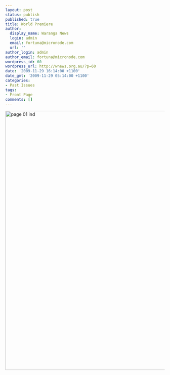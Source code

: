 ```yaml
---
layout: post
status: publish
published: true
title: World Premiere
author:
  display_name: Waranga News
  login: admin
  email: fortuna@micronode.com
  url: ''
author_login: admin
author_email: fortuna@micronode.com
wordpress_id: 60
wordpress_url: http://wnews.org.au/?p=60
date: '2009-11-29 16:14:00 +1100'
date_gmt: '2009-11-29 05:14:00 +1100'
categories:
- Past Issues
tags:
- Front Page
comments: []
---
```

<p><a href="http://wnews.org.au/wp-content/uploads/2009/11/page-01-ind.jpg"><img class="alignnone size-large wp-image-61" style="border: 0pt none;" title="page 01 ind" src="http://wnews.org.au/wp-content/uploads/2009/11/page-01-ind-703x1024.jpg" alt="page 01 ind" width="562" height="819" /></a></p>
